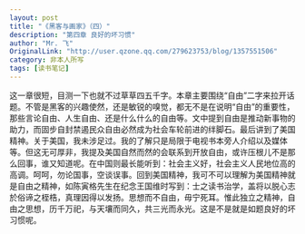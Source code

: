 ```yaml
---
layout: post
title: "《黑客与画家》（四）"
description: "第四章 良好的坏习惯"
author: "Mr. 飞"
OriginalLink: "http://user.qzone.qq.com/279623753/blog/1357551506"
category: 非本人所写
tags: [读书笔记]
---
```


这一章很短，目测一下也就不过草草四五千字。本章主要围绕“自由”二字来拉开话题。不管是黑客的兴趣使然，还是敏锐的嗅觉，都无不是在说明“自由”的重要性，那些言论自由、人生自由、还是什么什么的自由等。文中提到自由是推动新事物的助力，而固步自封禁遏民众自由必然成为社会车轮前进的绊脚石。最后讲到了美国精神。关于美国，我未涉足过。我的了解只是局限于电视书本旁人介绍以及媒体等。但这无可厚非，我提及美国自然而然的会联系到开放自由，或许压根儿不是那么回事，谁又知道呢。在中国则最长能听到：社会主义好，社会主义人民地位高的高调。呵呵，勿论国事，空谈误事。回到美国精神，我可不可以理解为美国精神就是自由之精神，如陈寅格先生在纪念王国维时写到：士之读书治学，盖将以脱心志於俗谛之桎梏，真理因得以发扬。思想而不自由，毋宁死耳。惟此独立之精神，自由之思想，历千万祀，与天壤而同久，共三光而永光。这是不是就是如题良好的坏习惯呢。
